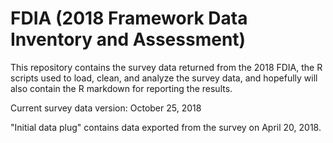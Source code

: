 # FDIA (2018 Framework Data Inventory and Assessment)
This repository contains the survey data returned from the 2018 FDIA, the R scripts used to load, clean, and analyze the survey data, and hopefully will also contain the R markdown for reporting the results. 

Current survey data version: October 25, 2018

"Initial data plug" contains data exported from the survey on April 20, 2018.
